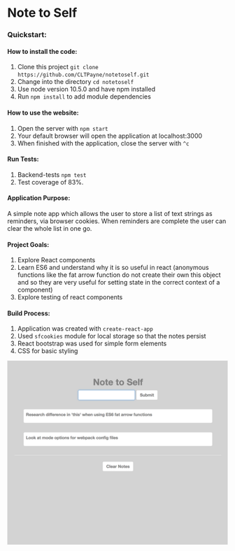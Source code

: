# Note to Self

### Quickstart:
#### How to install the code:
1. Clone this project ```git clone https://github.com/CLTPayne/notetoself.git```
2. Change into the directory ```cd notetoself```
3. Use node version 10.5.0 and have npm installed
4. Run ```npm install``` to add module dependencies

#### How to use the website:
1. Open the server with ```npm start```
2. Your default browser will open the application at localhost:3000
3. When finished with the application, close the server with ```^c```

#### Run Tests:
1. Backend-tests ```npm test```
2. Test coverage of 83%.

#### Application Purpose:
A simple note app which allows the user to store a list of text strings as reminders, via browser cookies. When reminders are complete the user can clear the whole list in one go.

#### Project Goals:
1. Explore React components
2. Learn ES6 and understand why it is so useful in react (anonymous functions like the fat arrow function do not create their own this object and so they are very useful for setting state in the correct context of a component)
3. Explore testing of react components

#### Build Process:
1. Application was created with ```create-react-app```
2. Used ```sfcookies``` module for local storage so that the notes persist
3. React bootstrap was used for simple form elements
4. CSS for basic styling

![Application Example](images/application_in_use.png)
